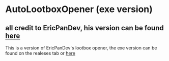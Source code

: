 # AutoLootboxOpener (exe version)
## all credit to EricPanDev, his version can be found [here](https://gist.github.com/EricPanDev/4238407328fe08ab9b1ec8b1a00322aa)
This is a version of EricPanDev's lootbox opener, the exe version can be found on the realeses tab or [here](https://github.com/Paasdag/AutoLootboxOpener/releases/tag/exe-version)

